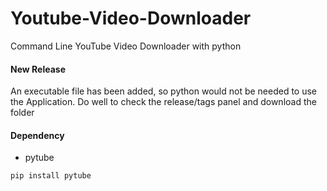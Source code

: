 # Youtube-Video-Downloader
Command Line YouTube Video Downloader with python

#### New Release
An executable file has been added, so python would not be needed to use the Application. Do well to check the release/tags panel and download the folder

#### Dependency

* pytube
```
pip install pytube
```
